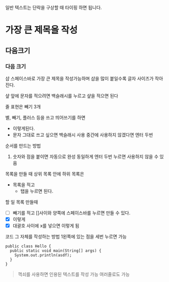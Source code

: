 일반 텍스트는 단락을 구상할 때 타이핑 하면 됩니다.
# 가장 큰 제목을 작성
## 다음크기

### 다음 크기

샵 스페이스바로 가장 큰 제목을 작성가능하며 샵을 많이 붙일수록 글자 사이즈가 작아진다.

샾 앞에 문자를 적으려면 백슬래시를 누르고 샾을 적으면 된다

줄 표현은 빼기 3개

별, 빼기, 플러스 등을 쓰고 띄어쓰기를 하면 
+ 이렇게된다.
+ 문자 그대로 쓰고 싶으면 백슬래시 사용
중간에 사용하지 않겠다면 엔터 두번

순서를 만드는 방법
1. 숫자와 점을 붙이면 자동으로 완성
동일하게 엔터 두번 누르면 사용하지 않을 수 있음


목록을 만들 때 상위 목록 안에 하위 목록은
+ 목록을 적고
	+ 탭을 누르면 된다.


할 일 목록 만들때
- [ ] 빼기를 적고 []사이와 양쪽에 스페이스바를 누르면 만들 수 있다.
- [x] 이렇게
- [x] 대괄호 사이에 x를 넣으면 이렇게 됨

코드 그 자체를 작성하는 방법
1왼쪽에 있는 점을 세번 누르면 가능

```
public class Hello {
  public static void main(String[] args) {
    System.out.println(asdf);
  }
}
```


> 꺽쇠를 사용하면 
> 인용된 텍스트를 작성 가능
> 여러줄로도 가능
